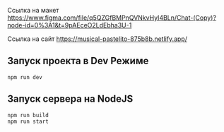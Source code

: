 Ссылка на макет
https://www.figma.com/file/q5QZGfBMPnQVNkvHyI4BLn/Chat-(Copy)?node-id=0%3A1&t=9pAEceO2LdEbha3U-1


Ссылка на сайт
https://musical-pastelito-875b8b.netlify.app/

Запуск проекта в Dev Режиме
--
```
npm run dev
```

Запуск сервера на NodeJS
---
```
npm run build 
npm run start
```

